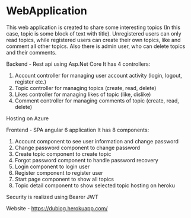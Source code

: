 # WebApplication

This web application is created to share some interesting topics (In this case, topic is some block of text with title). Unregistered users can only read topics, while registered users can create their own topics, like and comment all other topics. Also there is admin user, who can delete topics and their comments.

Backend - Rest api using Asp.Net Core
It has 4 controllers:
1) Account controller for managing user account activity (login, logout, register etc.)
2) Topic controller for managing topics (create, read, delete)
3) Likes controller for managing likes of topic (like, dislike)
4) Comment controller for managing comments of topic (create, read, delete)

Hosting on Azure

Frontend - SPA angular 6 application 
It has 8 components:
1) Account component to see user information and change password
2) Change password component to change password
3) Create topic component to create topic
4) Forgot password component to handle password recovery
5) Login component to login user
6) Register component to register user
7) Start page component to show all topics
8) Topic detail component to show selected topic
hosting on heroku

Security is realized using Bearer JWT

Website - 
https://dublog.herokuapp.com/
